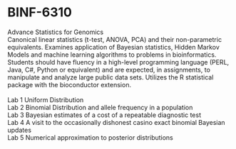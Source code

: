 # BINF-6310
Advance Statistics for Genomics</br>
Canonical linear statistics (t-test, ANOVA, PCA) and their non-parametric equivalents. Examines application of Bayesian statistics, Hidden Markov Models and machine learning algorithms to problems in bioinformatics. Students should have fluency in a high-level programming language (PERL, Java, C#, Python or equivalent) and are expected, in assignments, to manipulate and analyze large public data sets. Utilizes the R statistical package with the bioconductor extension.</br></br>
Lab 1 Uniform Distribution</br>
Lab 2 Binomial Distribution and allele frequency in a population</br>
Lab 3 Bayesian estimates of a cost of a repeatable diagnostic test</br>
Lab 4 A visit to the occasionally dishonest casino exact binomial Bayesian updates</br>
Lab 5 Numerical approximation to posterior distributions</br>
